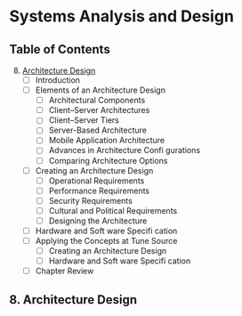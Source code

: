 ﻿# Systems Analysis and Design

## Table of Contents

8. [Architecture Design](#8-architecture-design)
	- [ ] Introduction
	- [ ] Elements of an Architecture Design
		- [ ] Architectural Components
		- [ ] Client–Server Architectures
		- [ ] Client–Server Tiers
		- [ ] Server-Based Architecture
		- [ ] Mobile Application Architecture
		- [ ] Advances in Architecture Confi gurations
		- [ ] Comparing Architecture Options
	- [ ] Creating an Architecture Design
		- [ ] Operational Requirements
		- [ ] Performance Requirements
		- [ ] Security Requirements
		- [ ] Cultural and Political Requirements
		- [ ] Designing the Architecture
	- [ ] Hardware and Soft ware Specifi cation
	- [ ] Applying the Concepts at Tune Source
		- [ ] Creating an Architecture Design
		- [ ] Hardware and Soft ware Specifi cation
	- [ ] Chapter Review

## 8. Architecture Design

